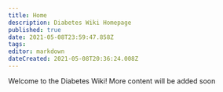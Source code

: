 ```yaml
---
title: Home
description: Diabetes Wiki Homepage
published: true
date: 2021-05-08T23:59:47.858Z
tags: 
editor: markdown
dateCreated: 2021-05-08T20:36:24.008Z
---
```


Welcome to the Diabetes Wiki! More content will be added soon